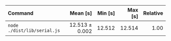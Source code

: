 | Command                     |       Mean [s] | Min [s] | Max [s] | Relative |
| :-------------------------- | -------------: | ------: | ------: | -------: |
| `node ./dist/lib/serial.js` | 12.513 ± 0.002 |  12.512 |  12.514 |     1.00 |
